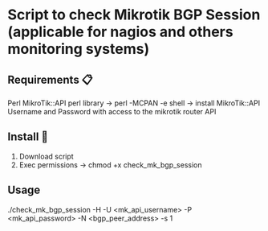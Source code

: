 # Script to check Mikrotik BGP Session (applicable for nagios and others monitoring systems) 

## Requirements 📋

Perl
MikroTik::API perl library
    -> perl -MCPAN -e shell
    -> install MikroTik::API
Username and Password with access to the mikrotik router API 

## Install 🔧

1. Download script
2. Exec permissions
    -> chmod +x check_mk_bgp_session

## Usage

./check_mk_bgp_session -H <hostname> -U <mk_api_username> -P <mk_api_password> -N <bgp_peer_address> -s 1

